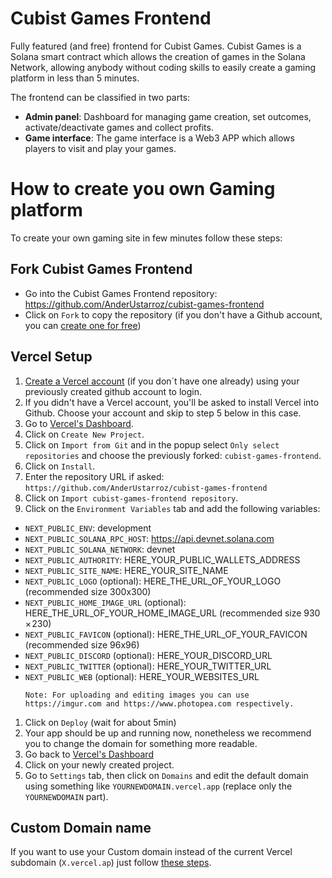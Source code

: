 # Cubist Games Frontend

Fully featured (and free) frontend for Cubist Games. Cubist Games is a Solana smart contract which
allows the creation of games in the Solana Network, allowing anybody without coding skills to easily create a gaming platform in less than 5 minutes.

The frontend can be classified in two parts:

- **Admin panel**: Dashboard for managing game creation, set outcomes, activate/deactivate games and collect profits.
- **Game interface**: The game interface is a Web3 APP which allows players to visit and play your games.

# How to create you own Gaming platform

To create your own gaming site in few minutes follow these steps:

## Fork Cubist Games Frontend

- Go into the Cubist Games Frontend repository: https://github.com/AnderUstarroz/cubist-games-frontend
- Click on `Fork` to copy the repository (if you don't have a Github account, you can [create one for free](https://github.com/signup))

## Vercel Setup

1. [Create a Vercel account](https://vercel.com/signup) (if you don´t have one already) using your previously created github account to login.
2. If you didn't have a Vercel account, you'll be asked to install Vercel into Github. Choose your account and skip to step 5 below in this case.
3. Go to [Vercel's Dashboard](https://vercel.com/dashboard).
4. Click on `Create New Project`.
5. Click on `Import from Git` and in the popup select `Only select repositories` and choose the previously forked: `cubist-games-frontend`.
6. Click on `Install`.
7. Enter the repository URL if asked: `https://github.com/AnderUstarroz/cubist-games-frontend`
8. Click on `Import cubist-games-frontend repository`.
9. Click on the `Environment Variables` tab and add the following variables:

- `NEXT_PUBLIC_ENV`: development
- `NEXT_PUBLIC_SOLANA_RPC_HOST`: https://api.devnet.solana.com
- `NEXT_PUBLIC_SOLANA_NETWORK`: devnet
- `NEXT_PUBLIC_AUTHORITY`: HERE_YOUR_PUBLIC_WALLETS_ADDRESS
- `NEXT_PUBLIC_SITE_NAME`: HERE_YOUR_SITE_NAME
- `NEXT_PUBLIC_LOGO` (optional): HERE_THE_URL_OF_YOUR_LOGO (recommended size 300x300)
- `NEXT_PUBLIC_HOME_IMAGE_URL` (optional): HERE_THE_URL_OF_YOUR_HOME_IMAGE_URL (recommended size 930 × 230)
- `NEXT_PUBLIC_FAVICON` (optional): HERE_THE_URL_OF_YOUR_FAVICON (recommended size 96x96)
- `NEXT_PUBLIC_DISCORD` (optional): HERE_YOUR_DISCORD_URL
- `NEXT_PUBLIC_TWITTER` (optional): HERE_YOUR_TWITTER_URL
- `NEXT_PUBLIC_WEB` (optional): HERE_YOUR_WEBSITES_URL
  ```
  Note: For uploading and editing images you can use https://imgur.com and https://www.photopea.com respectively.
  ```

1.  Click on `Deploy` (wait for about 5min)
2.  Your app should be up and running now, nonetheless we recommend you to change the domain for something more readable.
3.  Go back to [Vercel's Dashboard](https://vercel.com/dashboard)
4.  Click on your newly created project.
5.  Go to `Settings` tab, then click on `Domains` and edit the default domain using something like `YOURNEWDOMAIN.vercel.app` (replace only the `YOURNEWDOMAIN` part).

## Custom Domain name

If you want to use your Custom domain instead of the current Vercel subdomain (`X.vercel.ap`) just follow [these steps](https://vercel.com/docs/concepts/projects/domains/add-a-domain).
